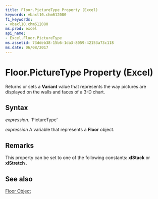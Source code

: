 ```yaml
---
title: Floor.PictureType Property (Excel)
keywords: vbaxl10.chm612080
f1_keywords:
- vbaxl10.chm612080
ms.prod: excel
api_name:
- Excel.Floor.PictureType
ms.assetid: 73ddeb38-15b6-1da3-8059-42153a73c118
ms.date: 06/08/2017
---
```



# Floor.PictureType Property (Excel)

Returns or sets a  **Variant** value that represents the way pictures are displayed on the walls and faces of a 3-D chart.


## Syntax

 _expression_. 'PictureType'

 _expression_ A variable that represents a **Floor** object.


## Remarks

This property can be set to one of the following constants:  **xlStack** or **xlStretch** .


## See also


[Floor Object](Excel.Floor(objec).md)

